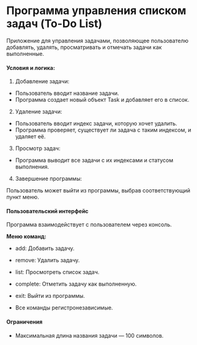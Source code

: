 # Программа управления списком задач (To-Do List)

Приложение для управления задачами, позволяющее пользователю добавлять, удалять, просматривать и отмечать задачи как выполненные.

#### Условия и логика:

1. Добавление задачи:

* Пользователь вводит название задачи.
* Программа создает новый объект Task и добавляет его в список.

2. Удаление задачи:

* Пользователь вводит индекс задачи, которую хочет удалить.
* Программа проверяет, существует ли задача с таким индексом, и удаляет её.

3. Просмотр задач:

* Программа выводит все задачи с их индексами и статусом выполнения.

4. Завершение программы:

Пользователь может выйти из программы, выбрав соответствующий пункт меню.

#### Пользовательский интерфейс

Программа взаимодействует с пользователем через консоль.

**Меню команд:**
* add: Добавить задачу.
* remove: Удалить задачу.
* list: Просмотреть список задач.
* complete: Отметить задачу как выполненную.
* exit: Выйти из программы.

* Все команды регистронезависимые.

#### Ограничения

* Максимальная длина названия задачи — 100 символов.